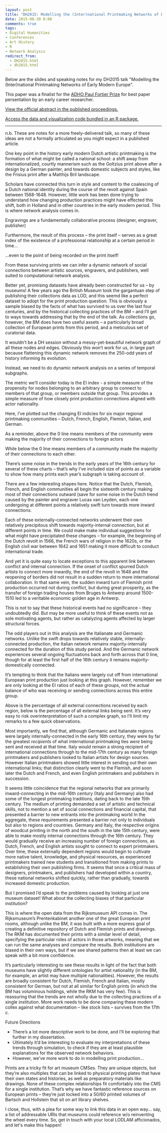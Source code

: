 ```yaml
---
layout: post
title: "DH2015: Modelling the (Inter)national Printmaking Networks of Early Modern Europe"
date: 2015-06-30 8:00
comments: true
tags:
- Digital Humanities
- Conferences
- Art History
- R
- Network Analysis
redirect_from:
  - DH2015.html
  - dh2015.html
---
```


Below are the slides and speaking notes for my DH2015 talk "Modelling the (Inter)national Printmaking Networks of Early Modern Europe".

This paper was a finalist for the [ADHO Paul Fortier Prize](http://adho.org/awards/paul-fortier-prize) for best paper persentation by an early career researcher.

[View the official abstract in the published proceedings.](http://dh2015.org/abstracts/xml/LINCOLN_Matthew_Modelling_the__Inter_National_Pri/LINCOLN_Matthew_Modelling_the__Inter_National_Printmaki.html)

[Access the data and visualization code bundled in an R package.](http://artinterp.org/dh2015/dh2015_0.1.tar.gz)

<script async class="speakerdeck-embed" data-id="52b80212233c461e95b4e0bf9d7f95da" data-ratio="1.33333333333333" src="//speakerdeck.com/assets/embed.js"></script>

---

<aside>n.b. These are notes for a more freely-delivered talk, so many of these ideas
are not a formally articulated as you might expect in a published article.</aside>

One key point in the history early modern Dutch artistic printmaking is the
formation of what might be called a national school: a shift away from
internationalized, courtly mannerism such as the Goltzius print above after a
design by a German painter, and towards domestic subjects and styles, like the
Frisius print after a Matthijs Bril landscape.

Scholars have connected this turn in style and content to the coalescing of a
Dutch national identity during the course of the revolt against Spain between
1568-1648. However, little work has been done trying to understand how changing
production practices might have effected this shift, both in Holland and in
other countries in the early modern period. This is where network analysis comes
in.

Engravings are a fundamentally collaborative process (designer, engraver,
publisher)

Furthermore, the result of this process – the print itself – serves as a great
index of the existence of a professional relationship at a certain period in
time…

...even to the point of being recorded on the print itself!

From these surviving prints we can infer a dynamic network of social connections
between artistic sources, engravers, and publishers, well suited to
computational network analysis.

Better yet, promising datasets have already been constructed for us – by
museums! A few years ago the British Museum took the gargantuan step of
publishing their collections data as LOD, and this seemd like a perfect dataset
to adopt for the print production question. This is obviously a sample biased by
the facts of what has survived to us over the last four centuries, and by the
historical collecting practices of the BM – and I’ll get to ways towards
addressing that by the end of the talk. As collections go, however, the BM does
have two useful assets – a particularly broad collection of European prints from
this period, and a meticulous set of curatorial data.

It wouldn’t be a DH session without a messy-yet-beautiful network graph of all
these nodes and edges. Obviously this won’t work for us, in large part because
flattening this dynamic network removes the 250-odd years of history informing
its evolution.

Instead, we need to do dynamic network analysis on a series of temporal
subgraphs.

The metric we’ll consider today is the EI index - a simple measure of the
propensity for nodes belonging to an arbitrary group to connect to members of
that group, or members outside that group. This provides a simple measure of how
closely print production connections aligned with actor nationality.

Here, I’ve plotted out the changing EI indicies for six major regional
printmaking communities – Dutch, French, English, Flemish, Italian, and German.

As a reminder, above the 0 line means members of the community were making the
majority of their connections to foreign actors

While below the 0 line means members of a community made the majority of their
connections to each other.

There’s some noise in the trends in the early years of the 16th century for
several of these charts – that’s why I’ve included size of points as a variable
to show how many prints each year’s subgraph is taking account of.

There are a few interesting shapes here. Notice that the Dutch, Flemish, French,
and English communities all begin the sixteenth century making most of their
connections outward (save for some noise in the Dutch trend caused by the
painter and engraver Lucas van Leyden, each one undergoing at different points a
relatively swift turn towards more inward connections.

Each of these externally-connected networks underwent their own relatively
precipitous shift towards majority-internal connection, but at different points
in time. We could make make individual suggestions for what might have
precipitated these changes – for example, the beginning of the Dutch revolt in
1566, the French wars of religion in the 1620s, or the English civil war between
1642 and 1651 making it more difficult to conduct international trade.

And yet it is quite easy to locate exceptions to this apparent link between
conflict and internal connection. If the onset of conflict spurred Dutch artists
to connect more inwardly, the end of the revolt in 1648 and the reopening of
borders did not result in a sudden return to more international collaboration.
In that same vein, the sudden inward turn of Flemish print production occurred
not during conflict, but during great prosperity, as the transfer of foreign
trading houses from Bruges to Antwerp around 1500-1510 led to a veritable
economic golden age in Antwerp.

This is not to say that these historical events had no significance – they
undoubtedly did. But may be more useful to think of these events not as sole
motivating agents, but rather as catalyzing agents affected by larger structural
forces.

The odd players out in this analysis are the Italianate and Germanic networks.
Unlike the swift drops towards relatively stable, internally-connected
production, the Italian network remains majority-internally connected for the
duration of this study period. And the Germanic network experiences several
ongoing fluctuations back and forth across that 0 line, though for at least the
first half of the 16th century it remains majority-domestically connected.

It’s tempting to think that the Italians were largely cut off from international
European print production just looking at this graph. However, remember we are
only looking at the EI ratios of each of these groups, not the actual balance of
who was receiving or sending connections across this entire group.

Above is the percentage of all external connections received by each region,
below is the percentage of all external links being sent. It’s very easy to risk
overinterpretation of such a complex graph, so I’ll limit my remarks to a few
quick observations.

Most importantly, we find that, although Germanic and Italianate regions were
largely internally-connected in the early 16th century, they were by far the
greatest _recipients_ of what international printmaking ties _were_ being sent
and received at that time. Italy would remain a strong recipient of
international connections through to the mid-17th century as many foreign
printmakers and publishers looked to Italian artists for design sources. However
Italian printmakers showed little interest in sending out their own
international links; that distinction clearly went to the Flemish, and soon
later the Dutch and French, and even English printmakers and publishers in
succession.

It seems little coincidence that the regional networks that are primarily
inward-connecting in the mid-16th century (Italy and Germany) also had some of
the longest printmaking traditions, dating back to the late 15th century. The
medium of printing demanded a set of artistic and technical skills, not to
mention a set of social connections and financial capital, that presented a
barrier to new entrants into the printmaking world In the aggregate, these
requirements presented a barrier not only to individuals but also to regions and
countries. Germany and Italy, the respective origins of woodcut printing in the
north and the south in the late 15th century, were able to make mostly internal
connections through the 16th century. They would gradually receive an increasing
number of foreign connections, as Dutch, French, and English artists sought to
connect to expert printmakers. Over time, these externally dependent regions
would begin to cultivate more native talent, knowledge, and physical resources,
as experienced printmakers trained new students and transitioned from making
prints to establishing their own publishing firms. It seems that once a critical
mass of designers, printmakers, and publishers had developed within a country,
these national networks shifted quickly, rather than gradually, towards
increased domestic production.

But I promised I’d speak to the problems caused by looking at just one museum
dataset! What about the collecting biases of that particular institution?

This is where the open data from the Rijksmuseum API comes in. The Rijksmuseum’s
Prentenkabinet another one of the great European print rooms, although unlike
the BM, it was built with a more express goal of creating a definitive
repository of Dutch and Flemish prints and drawings. The RKM has documented
their prints with a similar level of detail, specifying the particular roles of
actors in those artworks, meaning that we can run the same analyses and compare
the results. Both institutions are biased in their own ways, but if we see
shared patterns then at least we can speak with a bit more confidence.

It’s particularly interesting to see these results in light of the fact that
both museums have slightly different ontologies for artist nationality (in the
BM, for example, an artist may have multiple nationalities). However, the
results are broadly consistent for Dutch, Flemish, French and Italian, mostly
consistent for German, but not at all similar for English prints (in which the
BM has voluminous holdings, while the RKM has very few). This is reassuring that
the trends are not wholly due to the collecting practices of a single
institution. More work needs to be done comparing these modern collex against
what documentation – like stock lists – survives from the 17th c.

Future Directions

- There’s a lot more descriptive work to be done, and I’ll be exploring that further in my dissertation.
- Ultimately it’d be interesting to evaluate my interpretations of these trends through simulation, to check if they are at least plausible explanations for the observed network behaviors.
- However, we’ve more work to do in modelling print production...

Prints are a tricky fit for art museum CMSes. They are unique objects, but
they’re also multiples that can be linked to physical printing plates that have
their own states and histories, as well as preparatory materials like drawings.
None of these complex relationships fit comfortably into the CMS for a single
institution. That’s why we have fantastic reference sources on European prints –
they’re just locked into a 50/60 printed volumes of Bartsch and Hollstein that
sit on art library shelves.

I close, thus, with a plea for some way to link this data in an open way... say,
a list of addressable URIs that museums could reference w/o reinventing the
wheel every time. So, get in touch with your local LODLAM afficionados, and
let's make this happen!
